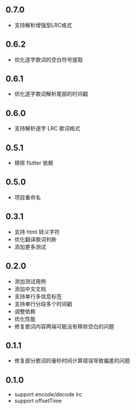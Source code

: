 ## 0.7.0
- 支持解析增强型LRC格式
## 0.6.2
- 优化逐字歌词的空白符号提取
## 0.6.1
- 优化逐字歌词解析尾部的时间戳
## 0.6.0
- 支持解析逐字 LRC 歌词格式
## 0.5.1
- 移除 flutter 依赖
## 0.5.0
- 项目重命名
## 0.3.1
- 支持 html 转义字符
- 优化翻译歌词判断
- 添加更多测试
## 0.2.0
* 添加测试用例
* 添加中文文档
* 支持单行多信息标签
* 支持单行分段多个时间戳
* 调整依赖
* 优化性能
* 修复歌词内容两端可能没有移除空白的问题
## 0.1.1
* 修复部分歌词的毫秒时间计算错误导致偏差的问题
## 0.1.0
* support encode/decode lrc
* support offsetTime
